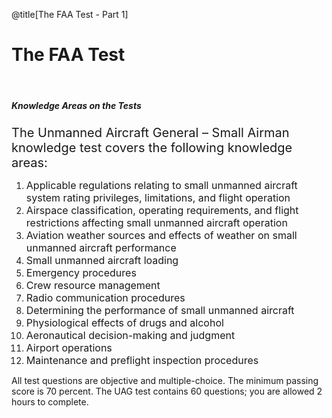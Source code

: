 <div class="slide-bg-style-left"></div><div class="slide-bg-style-right"></div>

@title[The FAA Test - Part 1]

# The FAA Test

<br>

##### Knowledge Areas on the Tests

<span style="font-size:20px;">The Unmanned Aircraft General – Small Airman knowledge test covers the following knowledge areas:</span>
<ol>
  <li class="fragment"><span style="font-size: 16px;">Applicable regulations relating to small unmanned aircraft system rating privileges, limitations, and flight operation</span></li>
  <li class="fragment"><span style="font-size: 16px;">Airspace classification, operating requirements, and flight restrictions affecting small unmanned aircraft operation</span></li>
  <li class="fragment"><span style="font-size: 16px;">Aviation weather sources and effects of weather on small unmanned aircraft performance</span></li>
  <li class="fragment"><span style="font-size: 16px;">Small unmanned aircraft loading</span></li>
  <li class="fragment"><span style="font-size: 16px;">Emergency procedures</span></li>
  <li class="fragment"><span style="font-size: 16px;">Crew resource management</span></li>
  <li class="fragment"><span style="font-size: 16px;">Radio communication procedures</span></li>
  <li class="fragment"><span style="font-size: 16px;">Determining the performance of small unmanned aircraft</span></li>
  <li class="fragment"><span style="font-size: 16px;">Physiological effects of drugs and alcohol</span></li>
  <li class="fragment"><span style="font-size: 16px;">Aeronautical decision-making and judgment</span></li>
  <li class="fragment"><span style="font-size: 16px;">Airport operations</span></li>
  <li class="fragment"><span style="font-size: 16px;">Maintenance and preflight inspection procedures</span></li>  
</ol>

All test questions are objective and multiple-choice. The minimum passing score is 70 percent. The UAG test contains 60 questions; you are allowed 2 hours to complete.
